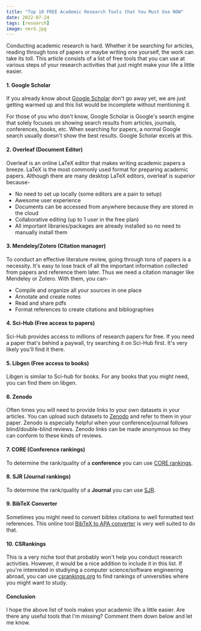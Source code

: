 ```yaml
---
title: "Top 10 FREE Academic Research Tools that You Must Use NOW"
date: 2022-07-24
tags: [research]
image: nerd.jpg
---
```


Conducting academic research is hard. Whether it be searching for articles, reading through tons of papers or maybe writing one yourself, the work can take its toll. This article consists of a list of free tools that you can use at various steps of your research activities that just might make your life a little easier.

#### 1. Google Scholar

If you already know about [Google Scholar](https://scholar.google.com) don't go away yet, we are just getting warmed up and this list would be incomplete without mentioning it.

For those of you who don't know, Google Scholar is Google's search engine that solely focuses on showing search results from articles, journals, conferences, books, etc. When searching for papers, a normal Google search usually doesn't show the best results. Google Scholar excels at this.

#### 2. Overleaf (Document Editor)

Overleaf is an online LaTeX editor that makes writing academic papers a breeze. LaTeX is the most commonly used format for preparing academic papers. Although there are many desktop LaTeX editors, overleaf is superior because-
* No need to set up locally (some editors are a pain to setup)
* Awesome user experience
* Documents can be accessed from anywhere because they are stored in the cloud
* Collaborative editing (up to 1 user in the free plan)
* All important libraries/packages are already installed so no need to manually install them

#### 3. Mendeley/Zotero (Citation manager)

To conduct an effective literature review, going through tons of papers is a necessity. It's easy to lose track of all the important information collected from papers and reference them later. Thus we need a citation manager like Mendeley or Zotero. With them, you can-
* Compile and organize all your sources in one place
* Annotate and create notes
* Read and share pdfs
* Format references to create citations and bibliographies

#### 4. Sci-Hub (Free access to papers)

Sci-Hub provides access to millions of research papers for free. If you need a paper that's behind a paywall, try searching it on Sci-Hub first. It's very likely you'll find it there.

#### 5. Libgen (Free access to books)

Libgen is similar to Sci-hub for books. For any books that you might need, you can find them on libgen.

#### 6. Zenodo

Often times you will need to provide links to your own datasets in your articles. You can upload such datasets to [Zenodo](https://zenodo.org/) and refer to them in your paper. Zenodo is especially helpful when your conference/journal follows blind/double-blind reviews. Zenodo links can be made anonymous so they can conform to these kinds of reviews.

#### 7. CORE (Conference rankings)

To determine the rank/quality of a **conference** you can use [CORE rankings](http://portal.core.edu.au/conf-ranks/).

#### 8. SJR (Journal rankings)

To determine the rank/quality of a **Journal** you can use [SJR](https://www.scimagojr.com/journalrank.php).

#### 9. BibTeX Converter

Sometimes you might need to convert bibtex citations to well formatted text references. This online tool [BibTeX to APA converter](https://www.bibtex.com/c/bibtex-to-apa-converter/) is very well suited to do that.
#### 10. CSRankings

This is a very niche tool that probably won't help you conduct research activities. However, it would be a nice addition to include it in this list. If you're interested in studiying a computer science/software engineering abroad, you can use [csrankings.org](https://csrankings.org/#/index?all&us) to find rankings of universities where you might want to study.


#### Conclusion

I hope the above list of tools makes your academic life a little easier. Are there any useful tools that I'm missing? Comment them down below and let me know.